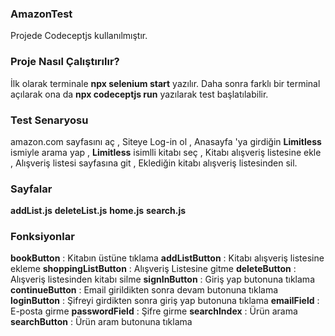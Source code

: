 ### AmazonTest
  Projede Codeceptjs kullanılmıştır.

### Proje Nasıl Çalıştırılır?
  İlk olarak terminale **npx selenium start** yazılır.
  Daha sonra farklı bir terminal açılarak ona da **npx codeceptjs run** yazılarak test başlatılabilir.
  
### Test Senaryosu
  amazon.com sayfasını aç ,
  Siteye Log-in ol ,
  Anasayfa 'ya girdiğin **Limitless** ismiyle arama yap ,
  **Limitless** isimlli kitabı seç ,
  Kitabı alışveriş listesine ekle , 
  Alışveriş listesi sayfasına git ,
  Eklediğin kitabı alışveriş listesinden sil.
  
### Sayfalar
  **addList.js**
  **deleteList.js**
  **home.js**
  **search.js**
  
### Fonksiyonlar
  **bookButton** : Kitabın üstüne tıklama
  **addListButton** : Kitabı alışveriş listesine ekleme
  **shoppingListButton** : Alışveriş Listesine gitme
  **deleteButton** : Alışveriş listesinden kitabı silme
  **signInButton** : Giriş yap butonuna tıklama
  **continueButton** : Email girildikten sonra devam butonuna tıklama
  **loginButton** : Şifreyi girdikten sonra giriş yap butonuna tıklama
  **emailField** : E-posta girme
  **passwordField** : Şifre girme
  **searchIndex** : Ürün arama 
  **searchButton** : Ürün aram butonuna tıklama
